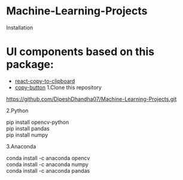 # Machine-Learning-Projects
Installation
# UI components based on this package:
+ [react-copy-to-clipboard](https://github.com/nkbt/react-copy-to-clipboard)
+ [copy-button](https://github.com/sudodoki/copy-button)
1.Clone this repository

https://github.com/DipeshDhandha07/Machine-Learning-Projects.git

2.Python

pip install opencv-python\
pip install pandas\
pip install numpy

3.Anaconda

conda install -c anaconda opencv\
conda install -c anaconda numpy\
conda install -c anaconda pandas
